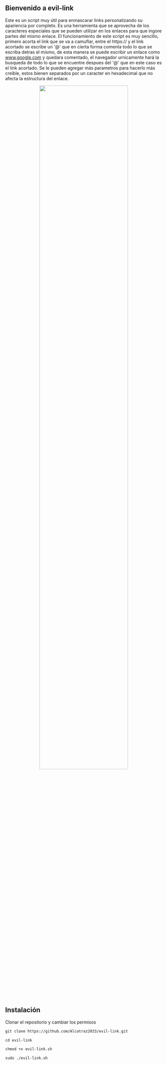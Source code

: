 ## Bienvenido a evil-link
Este es un script muy útil para enmascarar links personalizando su apariencia por completo. 
Es una herramienta que se aprovecha de los caracteres especiales que se pueden utilizar en los enlaces para que ingore partes del mismo enlace.
El funcionamiento de este script es muy sencillo, primero acorta el link que se va a camuflar, entre el https:// y el link acortado se escribe un '@'
que en cierta forma comenta todo lo que se escriba detras el mismo, de esta manera se puede escribir un enlace como www.google.com y quedara comentado, 
el navegador urnicamente hará la busqueda de todo lo que se encuentre despues del '@' que en este caso es el link acortado.
Se le pueden agregar más parametros para hacerlo más creíble, estos bienen separados por un caracter en hexadecimal que no afecta la estructura del enlace.

<p align="center">
	<img src="https://i.imgur.com/Lfp7yKK.png" width="75%" height="75%" align="">
</p>

## Instalación

Clonar el repositorio y cambiar los permisos

```markdown
git clone https://github.com/Alcatraz2033/evil-link.git

cd evil-link

chmod +x evil-link.sh

sudo ./evil-link.sh

```
